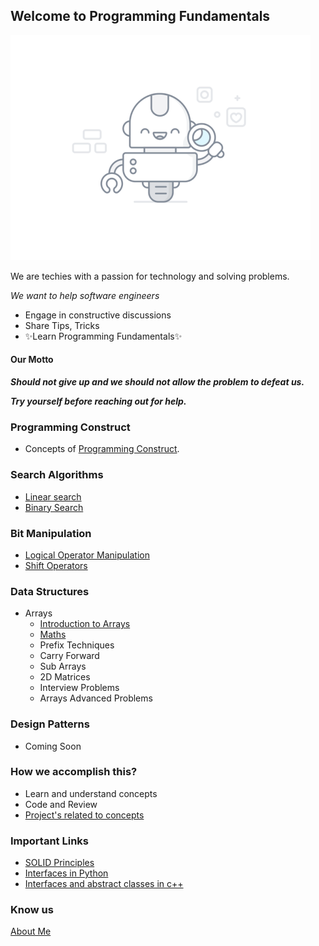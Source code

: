 ## Welcome to Programming Fundamentals

![image](../assets/images/programmer.gif)

We are techies with a passion for technology and solving problems.

*We want to help software engineers*

- Engage in constructive discussions
- Share Tips, Tricks
- ✨Learn Programming Fundamentals✨

#### Our Motto

**_Should not give up and we should not allow the problem to defeat us._**

**_Try yourself before reaching out for help._**

### Programming Construct

- Concepts of [Programming Construct](programming-constructs/index.md).

### Search Algorithms

- [Linear search](search-algorithms/linear-search.md)
- [Binary Search](search-algorithms/binary-search.md)

### Bit Manipulation

- [Logical Operator Manipulation](bit-manipulation/bit_manipulation.md)
- [Shift Operators](bit-manipulation/shift_operator.md)

### Data Structures

- Arrays
    - [Introduction to Arrays](arrays/introduction.md)
    - [Maths](arrays/maths.md)
    - Prefix Techniques
    - Carry Forward
    - Sub Arrays
    - 2D Matrices
    - Interview Problems
    - Arrays Advanced Problems

### Design Patterns

- Coming Soon

### How we accomplish this?

- Learn and understand concepts
- Code and Review
- [Project's related to concepts](https://github.com/santosh-1987/ScalingChallenges)

### Important Links
- [SOLID Principles](https://medium.com/backticks-tildes/the-s-o-l-i-d-principles-in-pictures-b34ce2f1e898)
- [Interfaces in Python](http://masnun.rocks/2017/04/15/interfaces-in-python-protocols-and-abcs/)
- [Interfaces and abstract classes in c++](https://www.programiz.com/cpp-programming/pure-virtual-funtion)

### Know us

[About Me](http://susant.in/)
